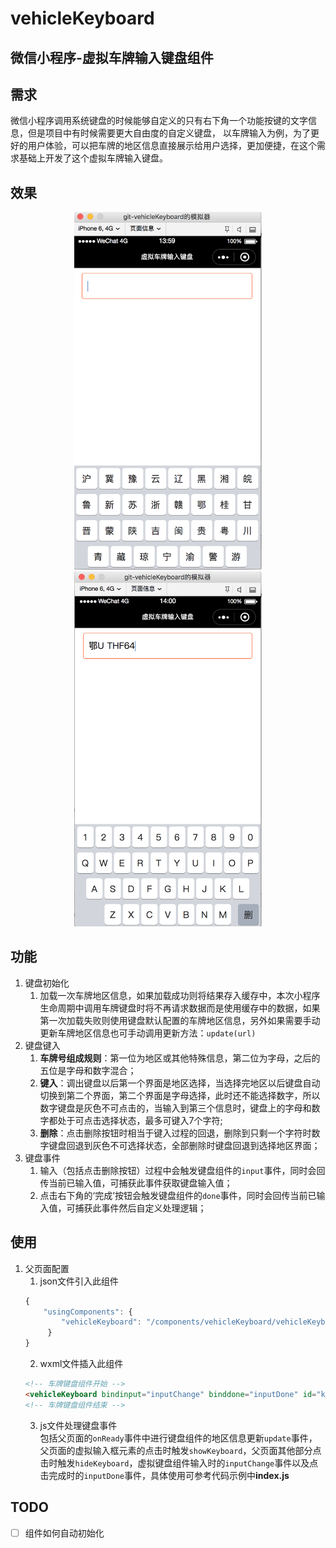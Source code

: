 # vehicleKeyboard
微信小程序-虚拟车牌输入键盘组件
--------------------------
## 需求
微信小程序调用系统键盘的时候能够自定义的只有右下角一个功能按键的文字信息，但是项目中有时候需要更大自由度的自定义键盘，
以车牌输入为例，为了更好的用户体验，可以把车牌的地区信息直接展示给用户选择，更加便捷，在这个需求基础上开发了这个虚拟车牌输入键盘。
## 效果

<div align="center">
  <img src='./resources/images/first-keyboard.png' title='键盘第一面' width="300px">
  <img src='./resources/images/second-keyboard.png' title='键盘第二面' width="300px">
</div>

## 功能
1. 键盘初始化
    1. 加载一次车牌地区信息，如果加载成功则将结果存入缓存中，本次小程序生命周期中调用车牌键盘时将不再请求数据而是使用缓存中的数据，如果第一次加载失败则使用键盘默认配置的车牌地区信息，另外如果需要手动更新车牌地区信息也可手动调用更新方法：`update(url)`
2. 键盘键入
    1. **车牌号组成规则**：第一位为地区或其他特殊信息，第二位为字母，之后的五位是字母和数字混合；
    2. **键入**：调出键盘以后第一个界面是地区选择，当选择完地区以后键盘自动切换到第二个界面，第二个界面是字母选择，此时还不能选择数字，所以数字键盘是灰色不可点击的，当输入到第三个信息时，键盘上的字母和数字都处于可点击选择状态，最多可键入7个字符;
    3. **删除**：点击删除按钮时相当于键入过程的回退，删除到只剩一个字符时数字键盘回退到灰色不可选择状态，全部删除时键盘回退到选择地区界面；
3. 键盘事件
    1. 输入（包括点击删除按钮）过程中会触发键盘组件的`input`事件，同时会回传当前已输入值，可捕获此事件获取键盘输入值；
    2. 点击右下角的‘完成’按钮会触发键盘组件的`done`事件，同时会回传当前已输入值，可捕获此事件然后自定义处理逻辑；
## 使用
1. 父页面配置
    1. json文件引入此组件
    ```javascript
    {
        "usingComponents": {
            "vehicleKeyboard": "/components/vehicleKeyboard/vehicleKeyboard"
         }
    }
    ```
    2. wxml文件插入此组件
    ```html
    <!-- 车牌键盘组件开始 -->
    <vehicleKeyboard bindinput="inputChange" binddone="inputDone" id="keyboard"></vehicleKeyboard>
    <!-- 车牌键盘组件结束 -->
    ```
    3. js文件处理键盘事件<br />
    包括父页面的`onReady`事件中进行键盘组件的地区信息更新`update`事件，父页面的虚拟输入框元素的点击时触发`showKeyboard`，父页面其他部分点击时触发`hideKeyboard`，虚拟键盘组件输入时的`inputChange`事件以及点击完成时的`inputDone`事件，具体使用可参考代码示例中**index.js**

## TODO
- [ ] 组件如何自动初始化